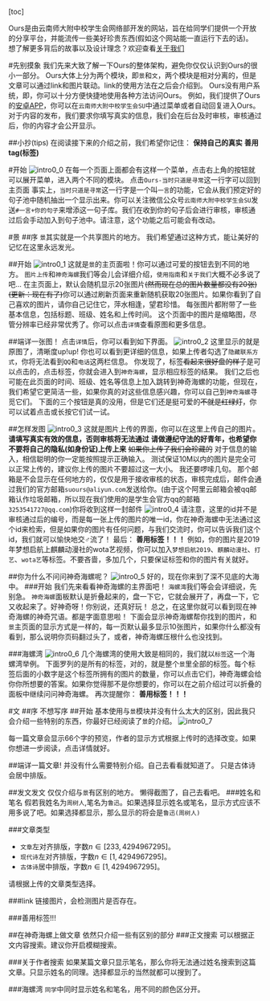 [toc]


Ours是由云南师大附中校学生会网络部开发的网站，旨在给同学们提供一个开放的分享平台，并能流传一些美好珍贵东西(假如这个网站能一直运行下去的话)。
想了解更多背后的故事以及设计理念？欢迎查看[关于我们](../article/show.php?id=1)

#先别摸象
我们先来大致了解一下Ours的整体架构，避免你仅仅认识到Ours的很小一部分。
Ours大体上分为两个模块，即`景`和`文`，两个模块是相对分离的，但是文章可以通过link和图片联动。link的使用方法在之后会介绍到。
Ours没有用户系统，即，你可以十分方便快捷地使用各种方法访问Ours。
例如，我们提供了Ours的[安卓APP](https://su-ours-public.oss-cn-hangzhou.aliyuncs.com/Ours.apk)，你可以在`云南师大附中校学生会SU`中通过菜单或者自动回复进入Ours。
对于内容的发布，我们要求你填写真实的信息，我们会在后台及时审核，审核通过后，你的内容才会公开显示。

##小抄(tips)
在阅读接下来的介绍之前，我们希望你记住：
**保持自己的真实**
**善用tag(标签)**

#开始
![intro0_0](https://su-ours.oss-cn-hangzhou.aliyuncs.com/img/intro0_0.png)
在每一个页面上面都会有这样一个菜单，点击右上角的按钮就可以展开菜单，进入两个不同的模块。
点击`Ours-当时只道是寻常`这一行字可以回到主页面
事实上，`当时只道是寻常`这一行字是一个叫`一言`的功能，它会从我们预定好的句子池中随机抽出一个显示出来。你可以关注微信公众号`云南师大附中校学生会SU`发送`#一言+你的句子`来增添这一句子库。我们在收到你的句子后会进行审核，审核通过后会手动加入到句子池中。请注意，这个功能之后可能会有改动。

#景
##序
`景`其实就是一个共享图片的地方。
我们希望通过这种方式，能让美好的记忆在这里永远发光。

##开始
![intro0_1](https://su-ours.oss-cn-hangzhou.aliyuncs.com/img/intro0_1.png)
这就是`景`的主页面啦！你可以通过可爱的按钮去到不同的地方。
`图片上传`和`神奇海螺`我们等会儿会详细介绍，`使用指南`和`关于我们`大概不必多说了吧...
在主页面上，默认会随机显示20张图片<del>(然而现在总的图片数量都没有20张)(更新：现在有了)</del>你可以通过刷新页面来重新随机获取20张图片。如果你看到了自己喜欢的图片，请你自己记住它，萍水相逢，望君珍惜。
每张图片都附带了一些基本信息，包括标题、班级、姓名和上传时间。
这个页面中的图片是缩略图，尽管分辨率已经非常优秀了。你可以点击`详情`查看原图和更多信息。

##端详一张图！
点击`详情`后，你可以看到如下界面。
![intro0_2](https://su-ours.oss-cn-hangzhou.aliyuncs.com/img/intro0_2.png)
这里显示的就是原图了，清晰度up!up!
你也可以看到更详细的信息，如果上传者勾选了`隐藏联系方式`，你将无法看到`QQ`和`电话`这两栏信息。
你发现了，标签<del>看起来很好盘的样子</del>是可以点击的，点击标签，你就会进入到`神奇海螺`，显示相应标签的结果。
我们之后也可能在此页面的时间、班级、姓名等信息上加入跳转到神奇海螺的功能，但现在，我们希望它更简洁一些，如果你真的对这些信息感兴趣，你可以自己到`神奇海螺`寻觅它们。
下面的三个按钮是真的没用，但是它们还是挺可爱的<del>不就是红绿灯</del>，你可以试着点击或长按它们试一试。

##怎样发图
![intro0_3](https://su-ours.oss-cn-hangzhou.aliyuncs.com/img/intro0_3.png)
这就是图片上传的界面，你可以在这里上传自己的图片。
**请填写真实有效的信息，否则审核将无法通过**
**请做遵纪守法的好青年，也希望你不要将自己的隐私(如身份证)上传上来**
<del>如果你上传了我们会珍藏的</del>
对于信息的输入，相信聪明的你一定能按照提示正确输入。
测试保证10M以内的图片是完全可以正常上传的，建议你上传的图片不要超过这一大小。
我还要啰嗦几句。
那个邮箱是不会显示在任何地方的，仅仅是用于接收审核的状态，审核完成后，邮件会通过我们的官方邮箱`suours@aliyun.com`发送给你。(由于这个阿里云邮箱会被qq邮箱认作垃圾邮箱，所以现在我们使用的是学生会官方qq的邮箱`3253541727@qq.com`)你将收到这样一封邮件
![intro0_4](https://su-ours.oss-cn-hangzhou.aliyuncs.com/img/intro0_4.png)
请注意，这里的id并不是审核通过后的编号，而是每一张上传的图片的唯一id，你在神奇海螺中无法通过这个id来检索，但是如果你的图片有任何问题，与我们交流时，你可以告诉我们这个id，我们就可以愉快地交♂流了！
最后：
**善用标签！！！**
例如，你的图片是2019年梦想启航上麒麟动漫社的wota艺视频，你可以加入`梦想启航2019`、`麒麟动漫社`、`打艺`、`wota艺`等标签。不要吝啬，多加几个，只要保证标签和你的图片有关就好。

##你为什么不问问神奇海螺呢？
![intro0_5](https://su-ours.oss-cn-hangzhou.aliyuncs.com/img/intro0_5.png)
好的，现在你来到了深不见底的大海中。
###开始
我们先来看看神奇海螺的主界面吧！
`海螺湾`我们等会会详细说，先别急。
`神奇海螺`面板默认是折叠起来的，盘一下它，它就会展开了，再盘一下，它又收起来了。好神奇呀！你别说，还真好玩！
总之，在这里你就可以看到现在神奇海螺的神奇咒语。都是字面意思啦！
下面会显示神奇海螺帮你找到的图片，和`景`主页面的显示方式是一样的，每一页默认最多显示10张图片，如果你什么都没有看到，那么说明你页码翻过头了，或者，神奇海螺压根什么也没找到。

###海螺湾
![intro0_6](https://su-ours.oss-cn-hangzhou.aliyuncs.com/img/intro0_6.png)
几个海螺湾的使用大致是相同的，我们就以`标签`这一个海螺湾举例。
下面罗列的是所有的标签，对的，就是整个`景`里全部的标签。每个标签后面的小数字是这个标签所拥有的图片的数量，你可以点击它们，神奇海螺会给你你所想要的答案。如果你觉得那不是你想要的，你可以在之前介绍过可以折叠的面板中继续问问神奇海螺。
再次提醒你：
**善用标签！！！**

#文
##序
不想写序
##开始
基本使用与`景`模块并没有什么太大的区别，因此我只会介绍一些特别的东西，你最好已经阅读了`景`的介绍。
![intro0_7](https://su-ours.oss-cn-hangzhou.aliyuncs.com/img/intro0_7.png)

每一篇文章会显示66个字的预览，作者的显示方式根据上传时的选择改变。如果你想进一步阅读，点击详情就好。

##端详一篇文章!
并没有什么需要特别介绍。自己去看看就知道了。
只是古体诗会居中排版。

##发文发文
仅仅介绍与`景`有区别的地方。
懒得截图了，自己去看吧。
###姓名和笔名
假若我姓名为`周树人`,笔名为`鲁迅`。如果选择显示姓名或笔名，显示方式应该不用多说了吧。如果选择都显示，那么显示的将会是`鲁迅(周树人)`

###文章类型
* `文章`左对齐排版，字数$n\in[233,4 294 967 295]$。
* `现代诗`左对齐排版，字数$n\in[1,4 294 967 295]$。
* `古体诗`居中排版，字数$n\in[1,4 294 967 295]$。

请根据上传的文章类型选择。

###link
链接图片，会检测图片是否存在。

###善用标签!!!

##在神奇海螺上做文章
依然只介绍一些有区别的部分
###正文搜索
可以根据正文内容搜索。建议你开启模糊搜索。

###关于作者搜索
如果某篇文章只显示笔名，那么你将无法通过姓名搜索到这篇文章。只显示姓名的同理。选择都显示的当然就都可以搜到了。

###海螺湾
`同学`中同时显示姓名和笔名，用不同的颜色区分开。

